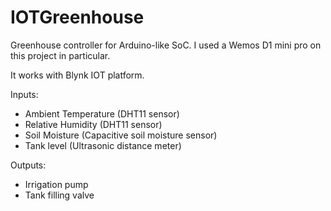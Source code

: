 # IOTGreenhouse

Greenhouse controller for Arduino-like SoC. I used a Wemos D1 mini pro on this project in particular.

It works with Blynk IOT platform.

Inputs:
* Ambient Temperature (DHT11 sensor)
* Relative Humidity (DHT11 sensor)
* Soil Moisture (Capacitive soil moisture sensor)
* Tank level (Ultrasonic distance meter)

Outputs:
* Irrigation pump
* Tank filling valve


